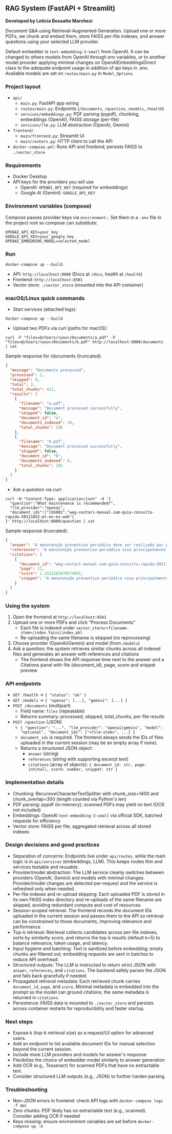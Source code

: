 ## RAG System (FastAPI + Streamlit)
**Developed by Leticia Bossatto Marchezi**

Document Q&A using Retrieval-Augmented Generation. Upload one or more PDFs, we chunk and embed them, store FAISS per-file indexes, and answer questions using your selected LLM provider.


Default embedder is `text-embedding-3-small` from OpenAI. It can be changed to others models from OpenAI through env variables, or to another model provider applying minimal changes on OpenAIEmbeddingsDirect class to the adequate endpoint usage in addition of api keys in .env.
Available models are set on `routes/main.py` in `Model_Options`.  

### Project layout
- `api/`
  - `main.py`: FastAPI app wiring
  - `routes/main.py`: Endpoints (`/documents`, `/question`, `/models`, `/health`)
  - `services/embeddings.py`: PDF parsing (pypdf), chunking, embeddings (OpenAI), FAISS storage (per-file)
  - `services/llm.py`: LLM abstraction (OpenAI, Gemini)
- `frontend/`
  - `main/frontend.py`: Streamlit UI
  - `main/routers.py`: HTTP client to call the API
- `docker-compose.yml`: Runs API and frontend; persists FAISS to `./vector_store`

### Requirements
- Docker Desktop
- API keys for the providers you will use
  - OpenAI: `OPENAI_API_KEY` (required for embeddings)
  - Google AI (Gemini): `GOOGLE_API_KEY`


### Environment variables (compose)
Compose passes provider keys via `environment:`. Set them in a `.env` file in the project root so compose can substitute:

```
OPENAI_API_KEY=your_key
GOOGLE_API_KEY=your_google_key
OPENAI_EMBEDDING_MODEL=selected_model
```

### Run
```
docker-compose up --build
```

- API: `http://localhost:8000` (Docs at `/docs`, health at `/health`)
- Frontend: `http://localhost:8501`
- Vector store: `./vector_store` (mounted into the API container)

### macOS/Linux quick commands
- Start services (attached logs):
```
docker-compose up --build
```
- Upload two PDFs via curl (paths for macOS):
```
curl -F "files=@/Users/<you>/Documents/a.pdf" -F "files=@/Users/<you>/Documents/b.pdf" http://localhost:8000/documents | cat
```

Sample response for /documents (truncated):
```json
{
  "message": "Documents processed",
  "processed": 2,
  "skipped": 0,
  "total": 2,
  "total_chunks": 412,
  "results": [
    {
      "filename": "a.pdf",
      "message": "Document processed successfully",
      "skipped": false,
      "document_id": "a",
      "documents_indexed": 10,
      "total_chunks": 230
    },
    {
      "filename": "b.pdf",
      "message": "Document processed successfully",
      "skipped": false,
      "document_id": "b",
      "documents_indexed": 8,
      "total_chunks": 182
    }
  ]
}
```
- Ask a question via curl:
```
curl -H "Content-Type: application/json" -d '{
  "question":"What maintenance is recommended?",
  "llm_provider":"openai",
  "document_ids":["lb5001","weg-cestari-manual-iom-guia-consulta-rapida-50111652-pt-en-es-web"]
}' http://localhost:8000/question | cat
```

Sample response (truncated):
```json
{
  "answer": "A manutenção preventiva periódica deve ser realizada por pessoas qualificadas...",
  "references": "A manutenção preventiva periódica visa principalmente verificar as condições...",
  "citations": [
    {
      "document_id": "weg-cestari-manual-iom-guia-consulta-rapida-50111652-pt-en-es-web",
      "page": 21,
      "score": 1.1511561870574951,
      "snippet": "A manutenção preventiva periódica visa principalmente verificar as condições..."
    }
  ]
}
```

### Using the system
1) Open the frontend at `http://localhost:8501`
2) Upload one or more PDFs and click “Process Documents”
   - Each file is indexed under `vector_store/<filename-stem>/index.faiss|index.pkl`
   - Re-uploading the same filename is skipped (no reprocessing)
3) Choose provider (OpenAI/Gemini) and model (from `/models`)
4) Ask a question; the system retrieves similar chunks across all indexed files and generates an answer with references and citations
   - The frontend shows the API response time next to the answer and a Citations panel with file (document_id), page, score and snippet preview

### API endpoints
- `GET /health` → `{ "status": "ok" }`
- `GET /models` → `{ "openai": [...], "gemini": [...] }`
- `POST /documents` (multipart)
  - Field name: `files` (repeatable)
  - Returns summary: processed, skipped, total_chunks, per-file results
- `POST /question` (JSON)
  - `{ "question": "...", "llm_provider": "openai|gemini", "model": "optional", "document_ids": ["<file-stem>", ...] }`
  - `document_ids` is required. The frontend always sends the IDs of files uploaded in the current session (may be an empty array if none).
  - Returns a structured JSON object:
    - `answer` (string)
    - `references` (string with supporting excerpt text)
    - `citations` (array of objects): `{ document_id: str, page: int|null, score: number, snippet: str }`

### Implementation details
- Chunking: RecursiveCharacterTextSplitter with chunk_size=1400 and chunk_overlap=300 (length counted via Python's len)
- PDF parsing: pypdf (in-memory); scanned PDFs may yield no text (OCR not included)
- Embeddings: OpenAI `text-embedding-3-small` via official SDK, batched requests for efficiency
- Vector store: FAISS per file; aggregated retrieval across all stored indexes

### Design decisions and good practices
- Separation of concerns: Endpoints live under `api/routes`, while the main logic is in `api/services` (embeddings, LLM). This keeps routes thin and services testable and reusable.
- Provider/model abstraction: The LLM service cleanly switches between providers (OpenAI, Gemini) and models with minimal changes. Provider/model changes are detected per-request and the service is refreshed only when needed.
- Per-file indexes and re-upload skipping: Each uploaded PDF is stored in its own FAISS index directory and re-uploads of the same filename are skipped, avoiding redundant compute and cost of resources.
- Session-scoped retrieval: The frontend records the document IDs uploaded in the current session and passes them to the API so retrieval can be constrained to those documents, improving relevance and performance.
- Top-k retrieval: Retrieval collects candidates across per-file indexes, sorts by similarity score, and returns the top-k results (default k=5) to balance relevance, token usage, and latency.
- Input hygiene and batching: Text is sanitized before embedding; empty chunks are filtered out; embedding requests are sent in batches to reduce API overhead.
- Structured outputs: The LLM is instructed to return strict JSON with `answer`, `references`, and `citations`. The backend safely parses the JSON and falls back gracefully if needed.
- Propagated retrieval metadata: Each retrieved chunk carries `document_id`, `page`, and `score`. Minimal metadata is embedded into the prompt so the model can ground citations; the same metadata is returned in `citations`.
- Persistence: FAISS data is mounted to `./vector_store` and persists across container restarts for reproducibility and faster startup.

### Next steps
- Expose k (top-k retrieval size) as a request/UI option for advanced users.
- Add an endpoint to list available document IDs for manual selection beyond the current session.
- Include more LLM providers and models for answer's response
- Flexibilize the choice of embedder model similarly to answer generation 
- Add OCR (e.g., Tesseract) for scanned PDFs that have no extractable text.
- Consider structured LLM outputs (e.g., JSON) to further harden parsing.

### Troubleshooting
- Non-JSON errors in frontend: check API logs with `docker-compose logs -f api`
- Zero chunks: PDF likely has no extractable text (e.g., scanned). Consider adding OCR if needed
- Keys missing: ensure environment variables are set before `docker-compose up -d`


